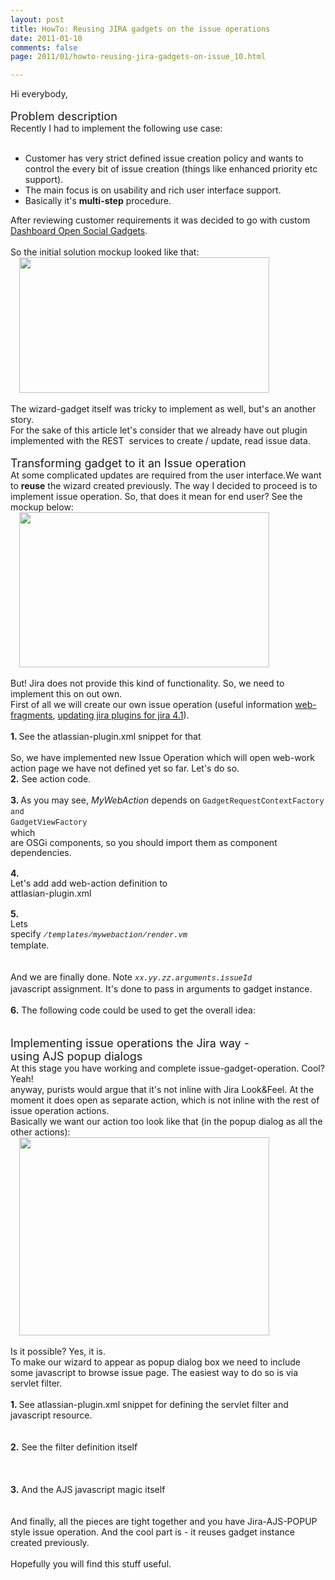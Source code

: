 ```yaml
---
layout: post
title: HowTo: Reusing JIRA gadgets on the issue operations
date: 2011-01-10
comments: false
page: 2011/01/howto-reusing-jira-gadgets-on-issue_10.html

---
```


Hi everybody,<br /><br /><span class="Apple-style-span" style="font-size: large;">Problem description</span><br />Recently I had to&nbsp;implement&nbsp;the following use case:<br /><br /><ul><li>Customer has very strict defined issue creation policy and wants to control the every bit of issue creation (things like enhanced priority etc support).</li><li>The main focus is on usability and rich user interface support.</li><li>Basically it's <b>multi-step</b>&nbsp;procedure.</li></ul><div>After reviewing customer requirements it was decided to go with custom <a href="http://www.atlassian.com/software/jira/tour/opensocial-dashboards.jsp">Dashboard Open Social Gadgets</a>.</div><div><br /></div><div>So the initial solution mockup looked like that:</div><div class="separator" style="clear: both; text-align: left;"><a href="http://2.bp.blogspot.com/_Y9XTlNGJRTQ/TSs3vAI5F_I/AAAAAAAAEGo/t7KYGj-pxLY/s1600/wizard1.png" imageanchor="1" style="margin-left: 1em; margin-right: 1em;"><img border="0" height="217" src="http://2.bp.blogspot.com/_Y9XTlNGJRTQ/TSs3vAI5F_I/AAAAAAAAEGo/t7KYGj-pxLY/s400/wizard1.png" width="400" /></a></div><div class="separator" style="clear: both; text-align: left;"><br /></div><div class="separator" style="clear: both; text-align: left;">The wizard-gadget itself was tricky to implement as well, but's an another story.</div><div class="separator" style="clear: both; text-align: left;">For the sake of this article let's consider that we already have out plugin implemented with the REST &nbsp;services to create / update, read issue data.</div><div class="separator" style="clear: both; text-align: left;"><br /></div><div class="separator" style="clear: both; text-align: left;"><span class="Apple-style-span" style="font-size: large;">Transforming gadget to it an Issue operation</span></div><div class="separator" style="clear: both; text-align: left;">At some complicated updates are required from the user interface.We want to <b>reuse</b>&nbsp;the wizard created previously. The way I decided to proceed is to implement issue operation. So, that does it mean for end user? See the mockup below:</div><div class="separator" style="clear: both; text-align: left;"><a href="http://2.bp.blogspot.com/_Y9XTlNGJRTQ/TSs522EooNI/AAAAAAAAEGs/QXDDPVzZOKo/s1600/wizard2.png" imageanchor="1" style="margin-left: 1em; margin-right: 1em;"><img border="0" height="248" src="http://2.bp.blogspot.com/_Y9XTlNGJRTQ/TSs522EooNI/AAAAAAAAEGs/QXDDPVzZOKo/s400/wizard2.png" width="400" /></a></div><div class="separator" style="clear: both; text-align: left;"><br /></div><div class="separator" style="clear: both; text-align: left;">But! Jira does not provide this kind of functionality. So, we need to implement this on out own.</div><div class="separator" style="clear: both; text-align: left;">First of all we will create our own issue operation (useful information <a href="http://confluence.atlassian.com/display/JIRA/Web+Fragments">web-fragments</a>, <a href="http://confluence.atlassian.com/display/JIRA/Updating+JIRA+Plugins+for+JIRA+4.1#UpdatingJIRAPluginsforJIRA4.1-IssueOperationmoduletypeisnolongeravailable">updating jira plugins for jira 4.1</a>).&nbsp;</div><div class="separator" style="clear: both; text-align: left;"><br /></div><div class="separator" style="clear: both; text-align: left;"><b>1. </b>See the atlassian-plugin.xml snippet for that</div><script src="https://gist.github.com/773063.js?file=issue-operation-snippet.xml"></script><br /><div class="separator" style="clear: both; text-align: left;">So, we have implemented new Issue Operation which will open web-work action page we have not defined yet so far. Let's do so.</div><div class="separator" style="clear: both; text-align: left;"><b>2.</b> See action code.</div><script src="https://gist.github.com/773088.js?file=MyWebAction.java"></script><br /><div class="separator" style="clear: both; text-align: left;"><b>3. </b>As you may see, <i>MyWebAction</i> depends on&nbsp;<span class="Apple-style-span" style="font-family: 'Bitstream Vera Sans Mono', Courier, monospace; font-size: 12px; line-height: 16px; white-space: pre;"><span class="n" style="line-height: 1.4em; margin-bottom: 0px; margin-left: 0px; margin-right: 0px; margin-top: 0px; padding-bottom: 0px; padding-left: 0px; padding-right: 0px; padding-top: 0px;">GadgetRequestContextFactory</span></span><span class="Apple-style-span" style="font-family: 'Bitstream Vera Sans Mono', Courier, monospace; font-size: 12px; line-height: 16px; white-space: pre;"> and </span><span class="Apple-style-span" style="font-family: 'Bitstream Vera Sans Mono', Courier, monospace; font-size: 12px; line-height: 16px; white-space: pre;">GadgetViewFactory</span><span class="Apple-style-span" style="font-family: inherit;"><span class="Apple-style-span" style="font-size: 12px; line-height: 16px; white-space: pre;"> </span><span class="Apple-style-span" style="line-height: 16px; white-space: pre;">which are OSGi components, so you should import them as component dependencies.</span></span></div><script src="https://gist.github.com/773100.js?file=component-import-snippet.xml"></script><br /><div class="separator" style="clear: both; text-align: left;"><span class="Apple-style-span" style="line-height: 16px; white-space: pre;"><b>4.</b> Let's add add web-action definition to attlasian-plugin.xml</span></div><script src="https://gist.github.com/773113.js?file=mywebaction-atlassian-plugin.xml"></script><br /><div class="separator" style="clear: both; text-align: left;"><span class="Apple-style-span" style="line-height: 16px; white-space: pre;"><b>5.</b>  Lets specify&nbsp;</span><span class="Apple-style-span" style="font-family: 'Bitstream Vera Sans Mono', Courier, monospace; font-size: 12px; line-height: 16px; white-space: pre;"><i>/templates/mywebaction/render.vm</i> </span><span class="Apple-style-span" style="line-height: 16px; white-space: pre;">template.</span></div><script src="https://gist.github.com/773138.js?file=render.vm"></script><br /><div class="separator" style="clear: both; text-align: left;"><br /></div><div class="separator" style="clear: both; text-align: left;">And we are finally done. Note&nbsp;<span class="Apple-style-span" style="font-family: 'Bitstream Vera Sans Mono', Courier, monospace; font-size: 12px; line-height: 16px; white-space: pre;"><i>xx.yy.zz.arguments.issueId</i> </span>javascript assignment.&nbsp;It's done to pass in arguments to gadget instance.&nbsp;</div><div class="separator" style="clear: both; text-align: left;"><br /></div><div class="separator" style="clear: both; text-align: left;"><b>6.</b> The following code could be used to get the overall idea:</div><script src="https://gist.github.com/773145.js?file=gadget-load-issue-data-snippet.js"></script><br /><div class="separator" style="clear: both; text-align: left;"><br /></div><div class="separator" style="clear: both; text-align: left;"><span class="Apple-style-span" style="font-size: large;">Implementing issue operations the&nbsp;Jira&nbsp;way - using&nbsp;AJS&nbsp;popup&nbsp;dialogs</span></div><div class="separator" style="clear: both; text-align: left;">At this stage you have working and complete issue-gadget-operation. Cool? Yeah!</div><div class="separator" style="clear: both; text-align: left;">anyway, purists would argue that it's not inline with Jira Look&amp;Feel. At the moment it does open as separate action, which is not inline with the rest of issue operation actions.</div><div class="separator" style="clear: both; text-align: left;">Basically we want our action too look like that (in the popup dialog as all the other actions):</div><div class="separator" style="clear: both; text-align: left;"><a href="http://4.bp.blogspot.com/_Y9XTlNGJRTQ/TStKNB9teyI/AAAAAAAAEGw/VTx9jS28uZw/s1600/wizard3.png" imageanchor="1" style="margin-left: 1em; margin-right: 1em;"><img border="0" height="317" src="http://4.bp.blogspot.com/_Y9XTlNGJRTQ/TStKNB9teyI/AAAAAAAAEGw/VTx9jS28uZw/s400/wizard3.png" width="400" /></a></div><div class="separator" style="clear: both; text-align: left;"><br /></div><div class="separator" style="clear: both; text-align: left;">Is it possible? Yes, it is.</div><div class="separator" style="clear: both; text-align: left;">To make our wizard to appear as popup dialog box we need to include some javascript to browse issue page. The easiest way to do so is via servlet filter.</div><div class="separator" style="clear: both; text-align: left;"><span class="Apple-style-span" style="font-family: inherit;"><b><br /></b></span></div><div class="separator" style="clear: both; text-align: left;"><span class="Apple-style-span" style="font-family: inherit;"><b>1. </b>See atlassian-plugin.xml snippet for defining the servlet filter and javascript resource.</span></div><div class="separator" style="clear: both; text-align: left;"><script src="https://gist.github.com/773162.js?file=resources-snippet.xml"></script></div><span class="Apple-style-span" style="font-family: inherit;"><b><br /></b></span><br /><span class="Apple-style-span" style="font-family: inherit;"><b>2.</b>&nbsp;See the filter definition itself</span><br /><script src="https://gist.github.com/773173.js?file=IncludeResourcesFilter.java"></script><br /><span class="Apple-style-span" style="font-family: inherit;"><b><br /></b></span><br /><span class="Apple-style-span" style="font-family: inherit;"><b>3.</b>&nbsp;And the AJS javascript magic itself</span><br /><script src="https://gist.github.com/773182.js?file=xxx-yyy.js"></script><br /><br />And finally, all the pieces are tight together and you have Jira-AJS-POPUP style issue operation. And the cool part is - it reuses gadget instance created previously.<br /><div class="separator" style="clear: both; text-align: left;"><span class="Apple-style-span" style="font-family: inherit;"><br /></span></div><div class="separator" style="clear: both; text-align: left;"><span class="Apple-style-span" style="font-family: inherit;">Hopefully you will find this stuff useful.&nbsp;</span></div>
